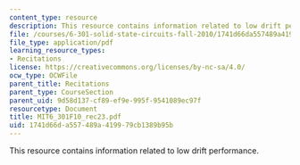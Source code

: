 ```yaml
---
content_type: resource
description: This resource contains information related to low drift performance.
file: /courses/6-301-solid-state-circuits-fall-2010/1741d66da557489a419979cb1389b95b_MIT6_301F10_rec23.pdf
file_type: application/pdf
learning_resource_types:
- Recitations
license: https://creativecommons.org/licenses/by-nc-sa/4.0/
ocw_type: OCWFile
parent_title: Recitations
parent_type: CourseSection
parent_uid: 9d58d137-cf89-ef9e-995f-9541089ec97f
resourcetype: Document
title: MIT6_301F10_rec23.pdf
uid: 1741d66d-a557-489a-4199-79cb1389b95b
---
```

This resource contains information related to low drift performance.